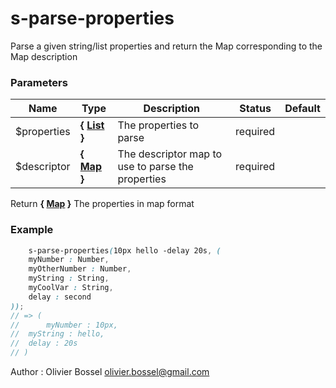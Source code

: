 # s-parse-properties

Parse a given string/list properties and return the Map corresponding to the Map description



### Parameters
Name  |  Type  |  Description  |  Status  |  Default
------------  |  ------------  |  ------------  |  ------------  |  ------------
$properties  |  **{ [List](http://www.sass-lang.com/documentation/file.SASS_REFERENCE.html#lists) }**  |  The properties to parse  |  required  |
$descriptor  |  **{ [Map](http://www.sass-lang.com/documentation/file.SASS_REFERENCE.html#maps) }**  |  The descriptor map to use to parse the properties  |  required  |

Return **{ [Map](http://www.sass-lang.com/documentation/file.SASS_REFERENCE.html#maps) }** The properties in map format

### Example
```scss
	s-parse-properties(10px hello -delay 20s, (
 	myNumber : Number,
 	myOtherNumber : Number,
 	myString : String,
 	myCoolVar : String,
 	delay : second
));
// => (
//  	myNumber : 10px,
// 	myString : hello,
// 	delay : 20s
// )
```
Author : Olivier Bossel [olivier.bossel@gmail.com](mailto:olivier.bossel@gmail.com)